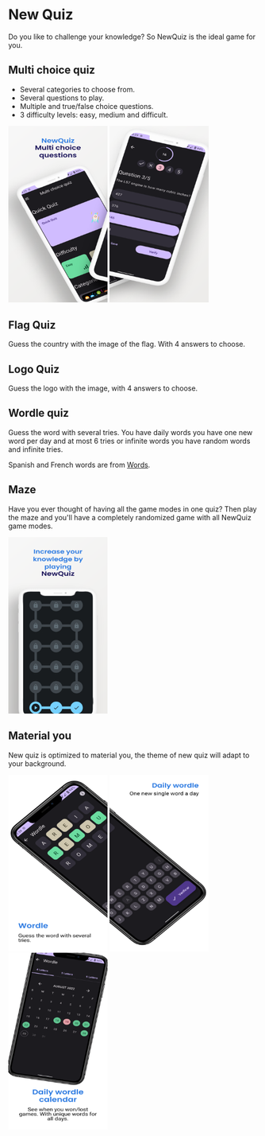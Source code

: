 # New Quiz

Do you like to challenge your knowledge? So NewQuiz is the ideal game for you.

## Multi choice quiz

- Several categories to choose from.
- Several questions to play.
- Multiple and true/false choice questions.
- 3 difficulty levels: easy, medium and difficult.

<div>
<img src="pictures/multichoice1.png" alt="Home multi choice quiz" width="200"/>
<img src="pictures/multichoice2.png" alt="Multi choice quiz" width="200"/>
</div>

## Flag Quiz

Guess the country with the image of the flag. With 4 answers to choose.

## Logo Quiz

Guess the logo with the image, with 4 answers to choose.

## Wordle quiz

Guess the word with several tries. You have daily words you have one new word per day and at most 6 tries or infinite words you have random words and infinite tries.

Spanish and French words are from [Words](https://github.com/lorenbrichter/Words).

## Maze

Have you ever thought of having all the game modes in one quiz? Then play the maze and you'll have a completely randomized game with all NewQuiz game modes.

<img src="pictures/maze.png" alt="Wordle game photo 1" width="200"/>

## Material you 

New quiz is optimized to material you, the theme of new quiz will adapt to your background.

<div>
<img src="pictures/wordle1.png" alt="Wordle game photo 1" width="200"/>
<img src="pictures/wordle2.png" alt="Wordle game photo 2" width="200"/>
<img src="pictures/wordle3.png" alt="Wordle calendar" width="200"/>
</div>
